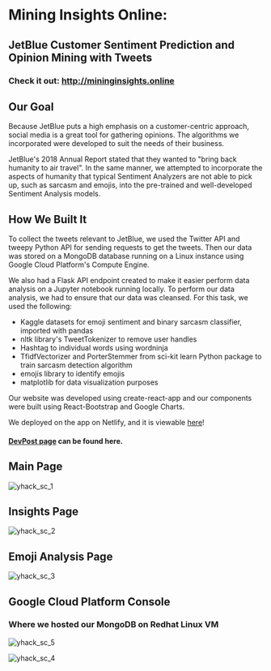 # Mining Insights Online:
## JetBlue Customer Sentiment Prediction and Opinion Mining with Tweets

### Check it out: http://mininginsights.online

## Our Goal
Because JetBlue puts a high emphasis on a customer-centric approach, social media is a great tool for gathering opinions. The algorithms we incorporated were developed to suit the needs of their business.

JetBlue's 2018 Annual Report stated that they wanted to "bring back humanity to air travel". In the same manner, we attempted to incorporate the aspects of humanity that typical Sentiment Analyzers are not able to pick up, such as sarcasm and emojis, into the pre-trained and well-developed Sentiment Analysis models.

## How We Built It
To collect the tweets relevant to JetBlue, we used the Twitter API and tweepy Python API for sending requests to get the tweets. Then our data was stored on a MongoDB database running on a Linux instance using Google Cloud Platform's Compute Engine.

We also had a Flask API endpoint created to make it easier perform data analysis on a Jupyter notebook running locally. To perform our data analysis, we had to ensure that our data was cleansed. For this task, we used the following:
* Kaggle datasets for emoji sentiment and binary sarcasm classifier, imported with pandas
* nltk library's TweetTokenizer to remove user handles
* Hashtag to individual words using wordninja
* TfidfVectorizer and PorterStemmer from sci-kit learn Python package to train sarcasm detection algorithm
* emojis library to identify emojis
* matplotlib for data visualization purposes

Our website was developed using create-react-app and our components were built using React-Bootstrap and Google Charts.

We deployed on the app on Netlify, and it is viewable [here](http://mininginsights.online)!

#### [DevPost page](https://devpost.com/software/mininginsights-online-for-jetblue) can be found here.

## Main Page

![yhack_sc_1](https://user-images.githubusercontent.com/20134674/67991989-7808d880-fc11-11e9-9735-bf8ffc5bca78.png)

## Insights Page

![yhack_sc_2](https://user-images.githubusercontent.com/20134674/67991988-7808d880-fc11-11e9-9b2e-aed13f0b642a.png)

## Emoji Analysis Page

![yhack_sc_3](https://user-images.githubusercontent.com/20134674/67991987-7808d880-fc11-11e9-87cf-c5a17ca03465.png)

## Google Cloud Platform Console

### Where we hosted our MongoDB on Redhat Linux VM

![yhack_sc_5](https://user-images.githubusercontent.com/20134674/67992887-e56a3880-fc14-11e9-9ff2-77ee62103ab5.png)

![yhack_sc_4](https://user-images.githubusercontent.com/20134674/67992888-e56a3880-fc14-11e9-8dc9-4166071f8148.png)


